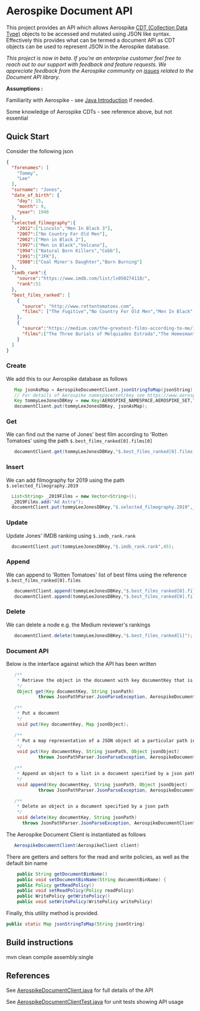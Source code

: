 # Aerospike Document API

This project provides an API which allows Aerospike [CDT (Collection Data Type)](https://www.aerospike.com/docs/client/java/index.html) objects to be accessed and mutated using JSON like syntax. Effectively this provides what can be termed a document API as CDT objects can be used to represent JSON in the Aerospike database.

*This project is now in beta. If you’re an enterprise customer feel free to reach out to our support with feedback and feature requests. We appreciate feedback from the Aerospike community on [issues](https://github.com/aerospike/aerospike-document-lib/issues) related to the Document API library.*

**Assumptions :** 

Familiarity with Aerospike - see [Java Introduction](https://www.aerospike.com/docs/client/java/index.html) if needed.

Some knowledge of Aerospike CDTs - see reference above, but not essential

## Quick Start

Consider the following json

``` json
{
  "forenames": [
    "Tommy",
    "Lee"
  ],
  "surname": "Jones",
  "date_of_birth": {
    "day": 15,
    "month": 9,
    "year": 1946
  },
  "selected_filmography":{
    "2012":["Lincoln","Men In Black 3"],
    "2007":["No Country For Old Men"],
    "2002":["Men in Black 2"],
    "1997":["Men in Black","Volcano"],
    "1994":["Natural Born Killers","Cobb"],
    "1991":["JFK"],
    "1980":["Coal Miner's Daughter","Barn Burning"]
  },
  "imdb_rank":{
    "source":"https://www.imdb.com/list/ls050274118/",
    "rank":51
  },
  "best_films_ranked": [
    {
      "source": "http://www.rottentomatoes.com",
      "films": ["The Fugitive","No Country For Old Men","Men In Black","Coal Miner's Daughter","Lincoln"]
    },
    {
      "source":"https://medium.com/the-greatest-films-according-to-me/10-greatest-films-of-tommy-lee-jones-97426103e3d6",
      "films":["The Three Burials of Melquiades Estrada","The Homesman","No Country for Old Men","In the Valley of Elah","Coal Miner's Daughter"]
    }
  ]
}

```

### Create

We add this to our Aerospike database as follows

``` java
   Map jsonAsMap = AerospikeDocumentClient.jsonStringToMap(jsonString);
   // For details of Aerospike namespace/set/key see https://www.aerospike.com/docs/architecture/data-model.html
   Key tommyLeeJonesDBKey = new Key(AEROSPIKE_NAMESPACE,AEROSPIKE_SET,"tommy-lee-jones.json");
   documentClient.put(tommyLeeJonesDBKey, jsonAsMap);
```

### Get

We can find out the name of Jones' best film according to 'Rotten Tomatoes' using the path ```$.best_films_ranked[0].films[0]```

```java
   documentClient.get(tommyLeeJonesDBKey,"$.best_films_ranked[0].films[0]");

```

### Insert

We can add filmography for 2019 using the path ```$.selected_filmography.2019```

```java
  List<String> _2019Films = new Vector<String>();
  _2019Films.add("Ad Astra");
  documentClient.put(tommyLeeJonesDBKey,"$.selected_filmography.2019",_2019Films);

```

### Update

Update Jones' IMDB ranking using ```$.imdb_rank.rank```

``` java
  documentClient.put(tommyLeeJonesDBKey,"$.imdb_rank.rank",45);
```

### Append

We can append to 'Rotten Tomatoes' list of best films using the reference ```$.best_films_ranked[0].films```

```java
   documentClient.append(tommyLeeJonesDBKey,"$.best_films_ranked[0].films","Rolling Thunder");
   documentClient.append(tommyLeeJonesDBKey,"$.best_films_ranked[0].films","The Three Burials");

```

### Delete

We can delete a node e.g. the Medium reviewer's rankings

```java
   documentClient.delete(tommyLeeJonesDBKey,"$.best_films_ranked[1]");

```

### Document API

Below is the interface against which the API has been written

``` java
   /**
    * Retrieve the object in the document with key documentKey that is referenced by the Json path
    */
    Object get(Key documentKey, String jsonPath)
            throws JsonPathParser.JsonParseException, AerospikeDocumentClient.AerospikeDocumentClientException;

   /**
    * Put a document
    */
    void put(Key documentKey, Map jsonObject);

   /**
    * Put a map representation of a JSON object at a particular path in a json document
    */
    void put(Key documentKey, String jsonPath, Object jsonObject)
            throws JsonPathParser.JsonParseException, AerospikeDocumentClient.AerospikeDocumentClientException;

   /**
    * Append an object to a list in a document specified by a json path
    */
    void append(Key documentKey, String jsonPath, Object jsonObject)
            throws JsonPathParser.JsonParseException, AerospikeDocumentClient.AerospikeDocumentClientException;

   /**
    * Delete an object in a document specified by a json path
    */
    void delete(Key documentKey, String jsonPath) 
      throws JsonPathParser.JsonParseException, AerospikeDocumentClient.AerospikeDocumentClientException;
```

The Aerospike Document Client is instantiated as follows

``` java
   AerospikeDocumentClient(AerospikeClient client)
```

There are getters and setters for the read and write policies, as well as the default bin name

``` java
    public String getDocumentBinName() 
    public void setDocumentBinName(String documentBinName) {
    public Policy getReadPolicy() 
    public void setReadPolicy(Policy readPolicy)
    public WritePolicy getWritePolicy() 
    public void setWritePolicy(WritePolicy writePolicy)

```

Finally, this utility method is provided.

```java
public static Map jsonStringToMap(String jsonString)
```
## Build instructions

mvn clean compile assembly:single

## References

See [AerospikeDocumentClient.java](../../../master/ken-tune/aerospike-document-api/src/main/java/com/aerospike/documentAPI/AerospikeDocumentClient.java) for full details of the API

See [AerospikeDocumentClientTest.java](../../../master/ken-tune/aerospike-document-api/src/test/java/com/aerospike/documentAPI/DocumentAPITest.java) for unit tests showing API usage





